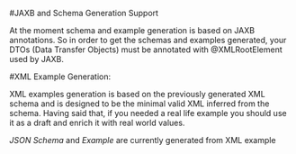#JAXB and Schema Generation Support

At the moment schema and example generation is based on JAXB annotations. So in order to get the schemas and examples generated,
your DTOs (Data Transfer Objects) must be annotated with @XMLRootElement used by JAXB.

#XML Example Generation:

XML examples generation is based on the previously generated XML schema and is designed to be the minimal valid XML inferred from the schema.
Having said that, if you needed a real life example you should use it as a draft and enrich it with real world values.

*JSON Schema* and *Example* are currently generated from XML example
